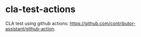# cla-test-actions

CLA test using github actions: https://github.com/contributor-assistant/github-action.
